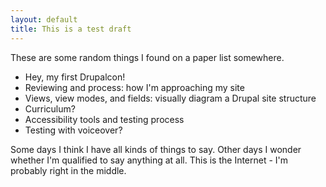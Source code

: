 ```yaml
---
layout: default
title: This is a test draft
---
```


These are some random things I found on a paper list somewhere.

* Hey, my first Drupalcon!
* Reviewing and process: how I'm approaching my site
* Views, view modes, and fields: visually diagram a Drupal site structure
* Curriculum?
* Accessibility tools and testing process
* Testing with voiceover?

Some days I think I have all kinds of things to say. Other days I wonder whether I'm qualified to say anything at all. This is the Internet - I'm probably right in the middle.

